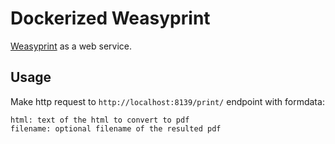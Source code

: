 # Dockerized Weasyprint

[Weasyprint](https://weasyprint.org) as a web service.

## Usage

Make http request to `http://localhost:8139/print/` endpoint with formdata:

    html: text of the html to convert to pdf
    filename: optional filename of the resulted pdf
